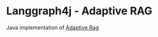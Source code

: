 # Langgraph4j - Adaptive RAG

Java implementation of [Adaptive Rag]


[Adaptive Rag]:https://github.com/langchain-ai/langgraph/blob/main/examples/rag/langgraph_adaptive_rag.ipynb



